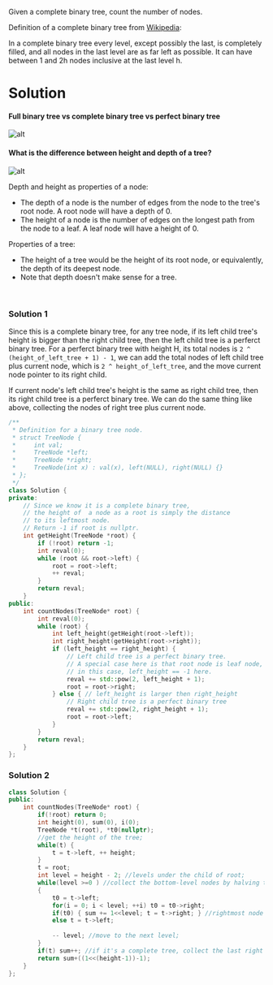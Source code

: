 Given a complete binary tree, count the number of nodes.

Definition of a complete binary tree from [Wikipedia](https://en.wikipedia.org/wiki/Binary_tree#Types_of_binary_trees):

In a complete binary tree every level, except possibly the last, is completely filled, and all nodes in the last level are as far left as possible. It can have between 1 and 2h nodes inclusive at the last level h.

# Solution

####  Full binary tree vs complete binary tree vs perfect binary tree

![alt](http://www.csie.ntnu.edu.tw/~u91029/BinaryTree2.png)

####  What is the difference between height and depth of a tree?

![alt](https://i.stack.imgur.com/RHEqu.png)


Depth and height as properties of a node:

* The depth of a node is the number of edges from the node to the tree's root node. A root node will have a depth of 0.  
* The height of a node is the number of edges on the longest path from the node to a leaf. A leaf node will have a height of 0.  

Properties of a tree:

* The height of a tree would be the height of its root node, or equivalently, the depth of its deepest node.
* Note that depth doesn't make sense for a tree.



                                                     
### Solution 1

Since this is a complete binary tree, for any tree node, if its left child tree's height is bigger than the right child tree, then the left child tree is a perferct binary tree. For a perferct binary tree with height H, its total nodes is ```2 ^ (height_of_left_tree + 1) - 1```, we can add the total nodes of left child tree plus current node, which is ```2 ^ height_of_left_tree```, and the move current node pointer to its right child.

If current node's left child tree's height is the same as right child tree, then its right child tree is a perferct binary tree. We can do the same thing like above, collecting the nodes of right tree plus current node.

```cpp
/**
 * Definition for a binary tree node.
 * struct TreeNode {
 *     int val;
 *     TreeNode *left;
 *     TreeNode *right;
 *     TreeNode(int x) : val(x), left(NULL), right(NULL) {}
 * };
 */
class Solution {
private:
    // Since we know it is a complete binary tree,
    // the height of  a node as a root is simply the distance 
    // to its leftmost node.
    // Return -1 if root is nullptr.
    int getHeight(TreeNode *root) {
        if (!root) return -1;
        int reval(0);
        while (root && root->left) {
            root = root->left;
            ++ reval;
        }
        return reval;
    }
public:
    int countNodes(TreeNode* root) {
        int reval(0);
        while (root) {
            int left_height(getHeight(root->left));
            int right_height(getHeight(root->right));
            if (left_height == right_height) {
                // Left child tree is a perfect binary tree.
                // A special case here is that root node is leaf node,
                // in this case, left_height == -1 here.
                reval += std::pow(2, left_height + 1);
                root = root->right;
            } else { // left_height is larger then right_height
                // Right child tree is a perfect binary tree
                reval += std::pow(2, right_height + 1);
                root = root->left;
            }
        }
        return reval;
    }
};
```

### Solution 2

```cpp
class Solution {
public:
    int countNodes(TreeNode* root) {
        if(!root) return 0;
        int height(0), sum(0), i(0);
        TreeNode *t(root), *t0(nullptr);
        //get the height of the tree;
        while(t) {
            t = t->left, ++ height;
        }
        t = root;
        int level = height - 2; //levels under the child of root;
        while(level >=0 ) //collect the bottom-level nodes by halving them apart;
        {
            t0 = t->left;
            for(i = 0; i < level; ++i) t0 = t0->right; 
            if(t0) { sum += 1<<level; t = t->right; } //rightmost node is not null;
            else t = t->left;
            
            -- level; //move to the next level;
        }
        if(t) sum++; //if it's a complete tree, collect the last right node;
        return sum+((1<<(height-1))-1);
    }
};
```
